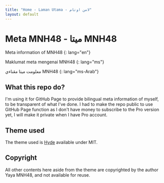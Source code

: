 ```yaml
---
title: "Home - Laman Utama - لامن اوتام"
layout: default
---
```


# Meta MNH48 - ميتا MNH48

Meta information of MNH48
{: lang="en"}

Maklumat meta mengenai MNH48
{: lang="ms"}

معلومت ميتا مڠناءي MNH48
{: lang="ms-Arab"}


## What this repo do?
I'm using it for GitHub Page to provide bilingual meta information of myself, to be transparent of what I've done. I had to make the repo public to use GitHub Page function as I don't have money to subscribe to the Pro version yet, I will make it private when I have Pro account.

## Theme used
The theme used is [Hyde](https://github.com/poole/hyde) available under MIT.

## Copyright
All other contents here aside from the theme are copyrighted by the author Yaya MNH48, and not available for reuse.